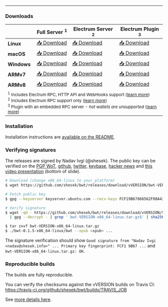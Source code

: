 
------------

### Downloads

|         | Full Server <sup>1</sup> | Electrum Server <sup>2</sup> | Electrum Plugin <sup>3</sup>
|---------|--|--|--
| **Linux**   | [📥 Download](https://github.com/shesek/bwt/releases/download/vVERSION/bwt-VERSION-x86_64-linux.tar.gz) | [📥 Download](https://github.com/shesek/bwt/releases/download/vVERSION/bwt-VERSION-electrum_only-x86_64-linux.tar.gz) | [📥 Download](https://github.com/shesek/bwt/releases/download/vVERSION/bwt-VERSION-electrum_plugin-x86_64-linux.tar.gz) |
| **macOS**   | [📥 Download](https://github.com/shesek/bwt/releases/download/vVERSION/bwt-VERSION-x86_64-osx.zip) | [📥 Download](https://github.com/shesek/bwt/releases/download/vVERSION/bwt-VERSION-electrum_only-x86_64-osx.zip) | [📥 Download](https://github.com/shesek/bwt/releases/download/vVERSION/bwt-VERSION-electrum_plugin-x86_64-osx.zip) |
| **Windows** | [📥 Download](https://github.com/shesek/bwt/releases/download/vVERSION/bwt-VERSION-x86_64-windows.zip) | [📥 Download](https://github.com/shesek/bwt/releases/download/vVERSION/bwt-VERSION-electrum_only-x86_64-windows.zip) | [📥 Download](https://github.com/shesek/bwt/releases/download/vVERSION/bwt-VERSION-electrum_plugin-x86_64-windows.zip) |
| **ARMv7**   | [📥 Download](https://github.com/shesek/bwt/releases/download/vVERSION/bwt-VERSION-arm32v7-linux.tar.gz) | [📥 Download](https://github.com/shesek/bwt/releases/download/vVERSION/bwt-VERSION-electrum_only-arm32v7-linux.tar.gz) | [📥 Download](https://github.com/shesek/bwt/releases/download/vVERSION/bwt-VERSION-electrum_plugin-arm32v7-linux.tar.gz) |
| **ARMv8**   | [📥 Download](https://github.com/shesek/bwt/releases/download/vVERSION/bwt-VERSION-arm64v8-linux.tar.gz) | [📥 Download](https://github.com/shesek/bwt/releases/download/vVERSION/bwt-VERSION-electrum_only-arm64v8-linux.tar.gz) | [📥 Download](https://github.com/shesek/bwt/releases/download/vVERSION/bwt-VERSION-electrum_plugin-arm64v8-linux.tar.gz)</tr><tr><td colspan=4><sub><sup>1</sup> Includes Electrum RPC, HTTP API and WebHooks support ([learn more](https://github.com/shesek/bwt#installation))<br><sup>2</sup> Includes Electrum RPC support only ([learn more](https://github.com/shesek/bwt#electrum-only-server))<br><sup>3</sup> Plugin with an embedded RPC server - *hot wallets are unsupported* ([learn more](https://github.com/shesek/bwt#electrum-plugin))</sub></td></tr></table> |

### Installation

Installation instructions are [available on the README](https://github.com/shesek/bwt#installation).

### Verifying signatures

The releases are signed by Nadav Ivgi (@shesek).
The public key can be verified on
the [PGP WoT](http://keys.gnupg.net/pks/lookup?op=vindex&fingerprint=on&search=0x81F6104CD0F150FC),
[github](https://api.github.com/users/shesek/gpg_keys),
[twitter](https://twitter.com/shesek),
[keybase](https://keybase.io/nadav),
[hacker news](https://news.ycombinator.com/user?id=nadaviv)
and [this video presentation](https://youtu.be/SXJaN2T3M10?t=4) (bottom of slide).

```bash
# Download (change x86_64-linux to your platform)
$ wget https://github.com/shesek/bwt/releases/download/vVERSION/bwt-VERSION-x86_64-linux.tar.gz

# Fetch public key
$ gpg --keyserver keyserver.ubuntu.com --recv-keys FCF19B67866562F08A43AAD681F6104CD0F150FC

# Verify signature
$ wget -qO - https://github.com/shesek/bwt/releases/download/vVERSION/SHA256SUMS.asc \
  | gpg --decrypt - | grep ' bwt-VERSION-x86_64-linux.tar.gz$' | sha256sum -c -

$ tar zxvf bwt-VERSION-x86_64-linux.tar.gz
$ ./bwt-0.1.5-x86_64-linux/bwt --xpub <xpub> ...
```

The signature verification should show `Good signature from "Nadav Ivgi <nadav@shesek.info>" ... Primary key fingerprint: FCF1 9B67 ...` and `bwt-VERSION-x86_64-linux.tar.gz: OK`.

### Reproducible builds

The builds are fully reproducible.

You can verify the checksums against the vVERSION builds on Travis CI: https://travis-ci.org/github/shesek/bwt/builds/TRAVIS_JOB

See [more details here](https://github.com/shesek/bwt#reproducible-builds).
